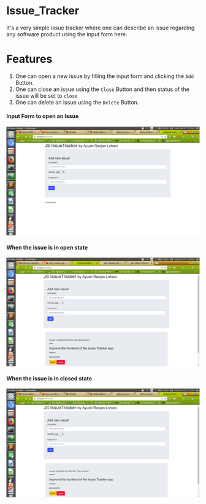 # Issue_Tracker
It's a very simple issue tracker where one can describe an issue regarding any software product 
using the input form here.
# Features
1. One can open a new issue by filling the input form and clicking the `Add` Button.
2. One can close an issue using the `Close` Button and then status of the issue will be set to `close`
3. One can delete an issue using the `Delete` Button.

#### Input Form to open an Issue
![alt text](screenshots/Input_Form.png "Input Form to open an Issue")

#### When the issue is in open state
![alt text](screenshots/Open_Status.png "When the issue is in open state")

#### When the issue is in closed state
![alt text](screenshots/Closed_Status.png "When the issue is in closed state")
